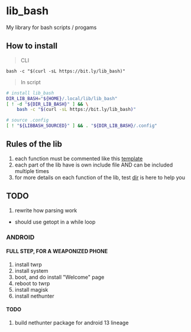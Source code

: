 # lib_bash
My library for bash scripts / progams

## How to install

> CLI

`bash -c "$(curl -sL https://bit.ly/lib_bash)"`

> In script

```bash
# install lib_bash
DIR_LIB_BASH="${HOME}/.local/lib/lib_bash"
[ ! -d "${DIR_LIB_BASH}" ] && \
	bash -c "$(curl -sL https://bit.ly/lib_bash)"

# source .config
[ ! "${LIBBASH_SOURCED}" ] && . "${DIR_LIB_BASH}/.config"
```

## Rules of the lib

1. each function must be commented like this [template](./rsc/template/comment.fonction.tmp)
2. each part of the lib have is own include file AND can be included multiple times
3. for more details on each function of the lib, test [dir](./test/) is here to help you

## TODO

1. rewrite how parsing work
  - should use getopt in a while loop

### ANDROID

####  FULL STEP, FOR A WEAPONIZED PHONE

1. install twrp
4. install system
5. boot, and do install "Welcome" page
6. reboot to twrp
7. install magisk
8. install nethunter

#### TODO

1. build nethunter package for android 13 lineage
